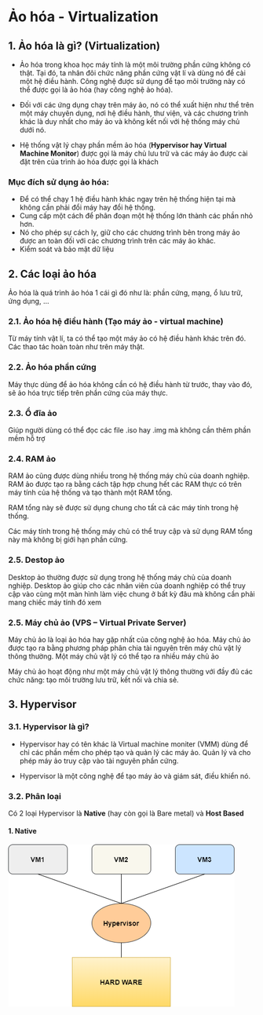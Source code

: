 # Ảo hóa - Virtualization

## 1. Ảo hóa là gì? (Virtualization)
- Ảo hóa trong khoa học máy tính là một môi trường phần cứng không có thật. Tại đó, ta nhân đôi chức năng phần cứng vật lí và dùng nó để cài một hệ điều hành. Công nghệ được sử dụng để tạo môi trường này có thể được gọi là ảo hóa (hay công nghệ ảo hóa).

- Đối với các ứng dụng chạy trên máy ảo, nó có thể xuất hiện như thể trên một máy chuyên dụng, nơi hệ điều hành, thư viện, và các chương trình khác là duy nhất cho máy ảo và không kết nối với hệ thống máy chủ dưới nó.

- Hệ thống vật lý chạy phần mềm ảo hóa (**Hypervisor hay Virtual Machine Monitor**) được gọi là máy chủ lưu trữ và các máy ảo được cài đặt trên của trình ảo hóa được gọi là khách

### **Mục đích sử dụng ảo hóa**: 
- Để có thể chạy 1 hệ điều hành khác ngay trên hệ thống hiện tại mà không cần phải đổi máy hay đổi hệ thống.
- Cung cấp một cách để phân đoạn một hệ thống lớn thành các phần nhỏ hơn.
- Nó cho phép sự cách ly, giữ cho các chương trình bên trong máy ảo được an toàn đối với các chương trình trên các máy ảo khác.
- Kiểm soát và bảo mật dữ liệu

## 2. Các loại ảo hóa
Ảo hóa là quá trình ảo hóa 1 cái gì đó như là: phần cứng, mạng, ổ lưu trữ, ứng dụng, ...
### 2.1. Ảo hóa hệ điều hành (Tạo máy ảo - virtual machine)
Từ máy tính vật lí, ta có thể tạo một máy ảo có hệ điều hành khác trên đó. Các thao tác hoàn toàn như trên máy thật.

### 2.2. Ảo hóa phần cứng
Máy thực dùng để ảo hóa không cần có hệ điều hành từ trước, thay vào đó, sẽ ảo hóa trực tiếp trên phần cứng của máy thực.

### 2.3. Ổ đĩa ảo
Giúp người dùng có thể đọc các file .iso hay .img mà không cần thêm phần mềm hỗ trợ

### 2.4. RAM ảo
RAM ảo cũng được dùng nhiều trong hệ thống máy chủ của doanh nghiệp. RAM ảo được tạo ra bằng cách tập hợp chung hết các RAM thực có trên máy tính của hệ thống và tạo thành một RAM tổng. 

RAM tổng này sẽ được sử dụng chung cho tất cả các máy tính trong hệ thống. 

Các máy tính trong hệ thống máy chủ có thể truy cập và sử dụng RAM tổng này mà không bị giới hạn phần cứng.

### 2.5. Destop ảo
Desktop ảo thường được sử dụng trong hệ thống máy chủ của doanh nghiệp. Desktop ảo giúp cho các nhân viên của doanh nghiệp có thể truy cập vào cùng một màn hình làm việc chung ở bất kỳ đâu mà không cần phải mang chiếc máy tính đó xem

### 2.5. Máy chủ ảo (VPS – Virtual Private Server)
Máy chủ ảo là loại ảo hóa hay gặp nhất của công nghệ ảo hóa. Máy chủ ảo được tạo ra bằng phương pháp phân chia tài nguyên trên máy chủ vật lý thông thường. Một máy chủ vật lý có thể tạo ra nhiều máy chủ ảo

Máy chủ ảo hoạt động như một máy chủ vật lý thông thường với đầy đủ các chức năng: tạo môi trường lưu trữ, kết nối và chia sẻ.

## 3. Hypervisor
### 3.1. Hypervisor là gì?
- Hypervisor hay có tên khác là Virtual machine moniter (VMM) dùng để chỉ các phần mềm cho phép tạo và quản lý các máy ảo. Quản lý và cho phép máy ảo truy cập vào tài nguyên phần cứng.

- Hypervisor là một công nghệ để tạo máy ảo và giám sát, điều khiển nó.

### 3.2. Phân loại
Có 2 loại Hypervisor là **Native** (hay còn gọi là Bare metal) và **Host Based**

#### **1. Native**

<img src = "..\images\native.png">